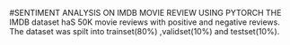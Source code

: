 #SENTIMENT ANALYSIS ON IMDB MOVIE REVIEW USING PYTORCH
THE IMDB dataset haS 50K movie reviews with positive and negative reviews.
The dataset was spilt into trainset(80%) ,validset(10%) and testset(10%).

